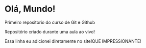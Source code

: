 # Olá, Mundo!
 Primeiro repositorio do curso de Git e Github

Repositório criado durante uma aula ao vivo!

Essa linha eu adicionei diretamente no site!QUE IMPRESSIONANTE!
